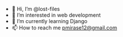 - 👋 Hi, I’m @lost-files
- 👀 I’m interested in web development
- 🌱 I’m currently learning Django
- 📫 How to reach me pmirase12@gmail.com
<!---
lost-files/lost-files is a ✨ special ✨ repository because its `README.md` (this file) appears on your GitHub profile.
You can click the Preview link to take a look at your changes.
--->
